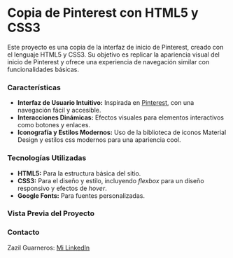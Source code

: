 # Copia de Pinterest con HTML5 y CSS3

Este proyecto es una copia de la interfaz de inicio de Pinterest, creado con el lenguaje HTML5 y CSS3. Su objetivo es replicar la apariencia visual del inicio de Pinterest y ofrece una experiencia de navegación similar con funcionalidades básicas.

### Características
+ **Interfaz de Usuario Intuitivo:** Inspirada en [Pinterest](https://www.pinterest.com.mx/), con una navegación fácil y accesible.
+ **Interacciones Dinámicas:** Efectos visuales para elementos interactivos como botones y enlaces.
+ **Iconografía y Estilos Modernos:** Uso de la biblioteca de iconos Material Design y estilos css modernos para una apariencia cool.

### Tecnologías Utilizadas
+ **HTML5:** Para la estructura básica del sitio.
+ **CSS3:** Para el diseño y estilo, incluyendo _flexbox_ para un diseño responsivo y efectos de _hover_.
+ **Google Fonts:** Para fuentes personalizadas.

### Vista Previa del Proyecto

### Contacto
Zazil Guarneros: [Mi LinkedIn](https://www.linkedin.com/in/zazil-guarneros-pacheco-556739167/)
